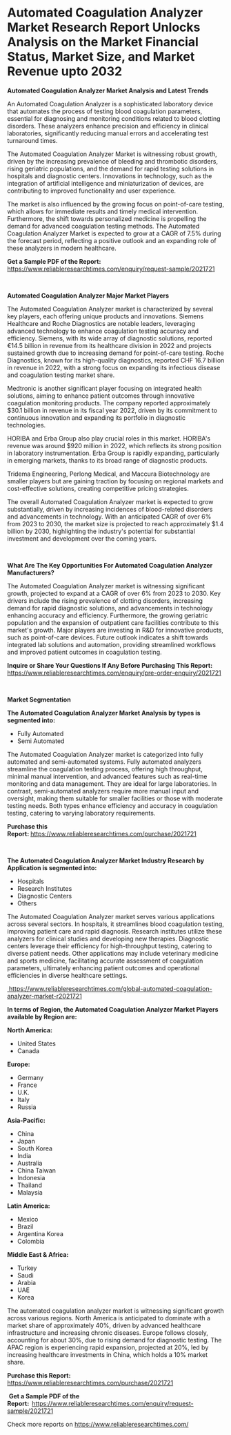 <p><h1>Automated Coagulation Analyzer Market Research Report Unlocks Analysis on the Market Financial Status, Market Size, and Market Revenue upto 2032</h1></p><p><strong>Automated Coagulation Analyzer Market Analysis and Latest Trends</strong></p>
<p><p>An Automated Coagulation Analyzer is a sophisticated laboratory device that automates the process of testing blood coagulation parameters, essential for diagnosing and monitoring conditions related to blood clotting disorders. These analyzers enhance precision and efficiency in clinical laboratories, significantly reducing manual errors and accelerating test turnaround times.</p><p>The Automated Coagulation Analyzer Market is witnessing robust growth, driven by the increasing prevalence of bleeding and thrombotic disorders, rising geriatric populations, and the demand for rapid testing solutions in hospitals and diagnostic centers. Innovations in technology, such as the integration of artificial intelligence and miniaturization of devices, are contributing to improved functionality and user experience. </p><p>The market is also influenced by the growing focus on point-of-care testing, which allows for immediate results and timely medical intervention. Furthermore, the shift towards personalized medicine is propelling the demand for advanced coagulation testing methods. The Automated Coagulation Analyzer Market is expected to grow at a CAGR of 7.5% during the forecast period, reflecting a positive outlook and an expanding role of these analyzers in modern healthcare.</p></p>
<p><strong>Get a Sample PDF of the Report:&nbsp;</strong> <a href="https://www.reliableresearchtimes.com/enquiry/request-sample/2021721?utm_campaign=3031&utm_medium=2&utm_source=Github&utm_content=ia&utm_term=29032025&utm_id=automated-coagulation-analyzer">https://www.reliableresearchtimes.com/enquiry/request-sample/2021721</a></p>
<p>&nbsp;</p>
<p><strong>Automated Coagulation Analyzer Major Market Players</strong></p>
<p><p>The Automated Coagulation Analyzer market is characterized by several key players, each offering unique products and innovations. Siemens Healthcare and Roche Diagnostics are notable leaders, leveraging advanced technology to enhance coagulation testing accuracy and efficiency. Siemens, with its wide array of diagnostic solutions, reported €14.5 billion in revenue from its healthcare division in 2022 and projects sustained growth due to increasing demand for point-of-care testing. Roche Diagnostics, known for its high-quality diagnostics, reported CHF 16.7 billion in revenue in 2022, with a strong focus on expanding its infectious disease and coagulation testing market share.</p><p>Medtronic is another significant player focusing on integrated health solutions, aiming to enhance patient outcomes through innovative coagulation monitoring products. The company reported approximately $30.1 billion in revenue in its fiscal year 2022, driven by its commitment to continuous innovation and expanding its portfolio in diagnostic technologies.</p><p>HORIBA and Erba Group also play crucial roles in this market. HORIBA's revenue was around $920 million in 2022, which reflects its strong position in laboratory instrumentation. Erba Group is rapidly expanding, particularly in emerging markets, thanks to its broad range of diagnostic products.</p><p>Tridema Engineering, Perlong Medical, and Maccura Biotechnology are smaller players but are gaining traction by focusing on regional markets and cost-effective solutions, creating competitive pricing strategies.</p><p>The overall Automated Coagulation Analyzer market is expected to grow substantially, driven by increasing incidences of blood-related disorders and advancements in technology. With an anticipated CAGR of over 6% from 2023 to 2030, the market size is projected to reach approximately $1.4 billion by 2030, highlighting the industry's potential for substantial investment and development over the coming years.</p></p>
<p>&nbsp;</p>
<p><strong>What Are The Key Opportunities For Automated Coagulation Analyzer Manufacturers?</strong></p>
<p><p>The Automated Coagulation Analyzer market is witnessing significant growth, projected to expand at a CAGR of over 6% from 2023 to 2030. Key drivers include the rising prevalence of clotting disorders, increasing demand for rapid diagnostic solutions, and advancements in technology enhancing accuracy and efficiency. Furthermore, the growing geriatric population and the expansion of outpatient care facilities contribute to this market's growth. Major players are investing in R&D for innovative products, such as point-of-care devices. Future outlook indicates a shift towards integrated lab solutions and automation, providing streamlined workflows and improved patient outcomes in coagulation testing.</p></p>
<p><strong>Inquire or Share Your Questions If Any Before Purchasing This Report:</strong> <a href="https://www.reliableresearchtimes.com/enquiry/pre-order-enquiry/2021721?utm_campaign=3031&utm_medium=2&utm_source=Github&utm_content=ia&utm_term=29032025&utm_id=automated-coagulation-analyzer">https://www.reliableresearchtimes.com/enquiry/pre-order-enquiry/2021721</a></p>
<p>&nbsp;</p>
<p><strong>Market Segmentation</strong></p>
<p><strong>The Automated Coagulation Analyzer Market Analysis by types is segmented into:</strong></p>
<p><ul><li>Fully Automated</li><li>Semi Automated</li></ul></p>
<p><p>The Automated Coagulation Analyzer market is categorized into fully automated and semi-automated systems. Fully automated analyzers streamline the coagulation testing process, offering high throughput, minimal manual intervention, and advanced features such as real-time monitoring and data management. They are ideal for large laboratories. In contrast, semi-automated analyzers require more manual input and oversight, making them suitable for smaller facilities or those with moderate testing needs. Both types enhance efficiency and accuracy in coagulation testing, catering to varying laboratory requirements.</p></p>
<p><strong>Purchase this Report:&nbsp;</strong><a href="https://www.reliableresearchtimes.com/purchase/2021721?utm_campaign=3031&utm_medium=2&utm_source=Github&utm_content=ia&utm_term=29032025&utm_id=automated-coagulation-analyzer">https://www.reliableresearchtimes.com/purchase/2021721</a></p>
<p>&nbsp;</p>
<p><strong>The Automated Coagulation Analyzer Market Industry Research by Application is segmented into:</strong></p>
<p><ul><li>Hospitals</li><li>Research Institutes</li><li>Diagnostic Centers</li><li>Others</li></ul></p>
<p><p>The Automated Coagulation Analyzer market serves various applications across several sectors. In hospitals, it streamlines blood coagulation testing, improving patient care and rapid diagnosis. Research institutes utilize these analyzers for clinical studies and developing new therapies. Diagnostic centers leverage their efficiency for high-throughput testing, catering to diverse patient needs. Other applications may include veterinary medicine and sports medicine, facilitating accurate assessment of coagulation parameters, ultimately enhancing patient outcomes and operational efficiencies in diverse healthcare settings.</p></p>
<p><a href="https://www.reliableresearchtimes.com/global-automated-coagulation-analyzer-market-r2021721?utm_campaign=3031&utm_medium=2&utm_source=Github&utm_content=ia&utm_term=29032025&utm_id=automated-coagulation-analyzer">&nbsp;https://www.reliableresearchtimes.com/global-automated-coagulation-analyzer-market-r2021721</a></p>
<p><strong>In terms of Region, the Automated Coagulation Analyzer Market Players available by Region are:</strong></p>
<p>
    <p> <strong> North America: </strong>
        <ul>
            <li>United States</li>
            <li>Canada</li>
        </ul>
        </p> 
    <p> <strong> Europe: </strong>
        <ul>
            <li>Germany</li>
            <li>France</li>
            <li>U.K.</li>
            <li>Italy</li>
            <li>Russia</li>
        </ul>
        </p> 
    <p> <strong> Asia-Pacific: </strong>
        <ul>
            <li>China</li>
            <li>Japan</li>
            <li>South Korea</li>
            <li>India</li>
            <li>Australia</li>
            <li>China Taiwan</li>
            <li>Indonesia</li>
            <li>Thailand</li>
            <li>Malaysia</li>
        </ul>
        </p> 
    <p> <strong> Latin America: </strong>
        <ul>
            <li>Mexico</li>
            <li>Brazil</li>
            <li>Argentina Korea</li>
            <li>Colombia</li>
        </ul>
        </p> 
    <p> <strong> Middle East & Africa: </strong>
        <ul>
            <li>Turkey</li>
            <li>Saudi</li>
            <li>Arabia</li>
            <li>UAE</li>
            <li>Korea</li>
        </ul>
    </p>
    </p>
<p><p>The automated coagulation analyzer market is witnessing significant growth across various regions. North America is anticipated to dominate with a market share of approximately 40%, driven by advanced healthcare infrastructure and increasing chronic diseases. Europe follows closely, accounting for about 30%, due to rising demand for diagnostic testing. The APAC region is experiencing rapid expansion, projected at 20%, led by increasing healthcare investments in China, which holds a 10% market share.</p></p>
<p><strong>Purchase this Report: </strong><a href="https://www.reliableresearchtimes.com/purchase/2021721?utm_campaign=3031&utm_medium=2&utm_source=Github&utm_content=ia&utm_term=29032025&utm_id=automated-coagulation-analyzer">https://www.reliableresearchtimes.com/purchase/2021721</a></p>
<p>&nbsp;<strong>Get a Sample PDF of the Report:&nbsp;&nbsp;</strong><a href="https://www.reliableresearchtimes.com/enquiry/request-sample/2021721?utm_campaign=3031&utm_medium=2&utm_source=Github&utm_content=ia&utm_term=29032025&utm_id=automated-coagulation-analyzer">https://www.reliableresearchtimes.com/enquiry/request-sample/2021721</a></p>
<p><strong></strong></p>
<p>Check more reports on <a href="https://www.reliableresearchtimes.com/?utm_campaign=3031&utm_medium=2&utm_source=Github&utm_content=ia&utm_term=29032025&utm_id=automated-coagulation-analyzer">https://www.reliableresearchtimes.com/</a></p>